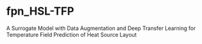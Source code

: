 # fpn_HSL-TFP
A Surrogate Model with Data Augmentation and Deep Transfer Learning for Temperature Field Prediction of Heat Source Layout
